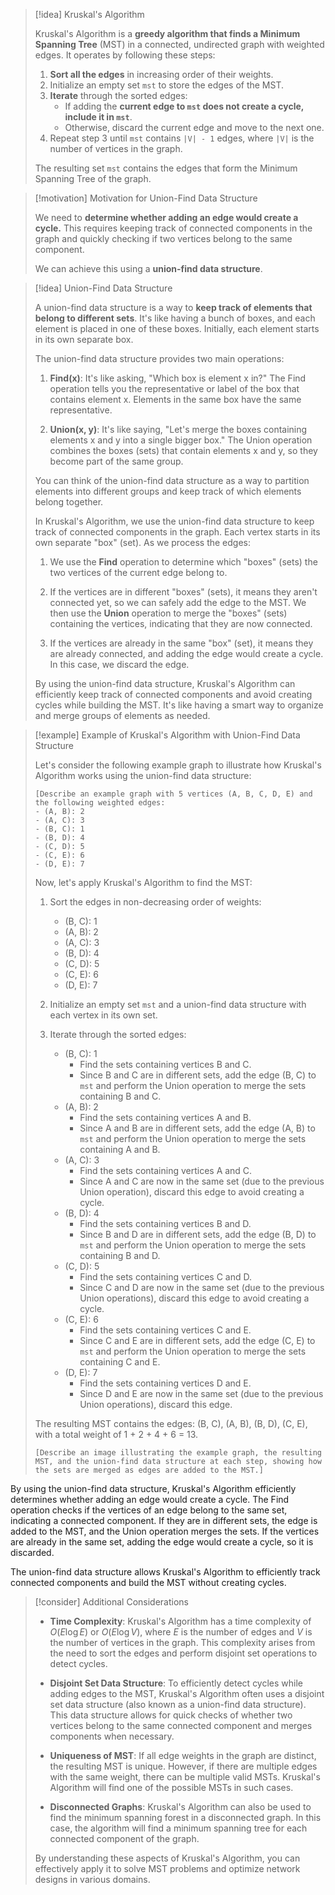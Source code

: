 
> [!idea] Kruskal's Algorithm
> 
> Kruskal's Algorithm is a **greedy algorithm that finds a Minimum Spanning Tree** (MST) in a connected, undirected graph with weighted edges. It operates by following these steps:
> 
> 1. **Sort all the edges** in increasing order of their weights.
> 2. Initialize an empty set `mst` to store the edges of the MST.
> 3. **Iterate** through the sorted edges:
>    - If adding the **current edge to `mst` does not create a cycle, include it in `mst`**.
>    - Otherwise, discard the current edge and move to the next one.
> 4. Repeat step 3 until `mst` contains `|V| - 1` edges, where `|V|` is the number of vertices in the graph.
> 
> The resulting set `mst` contains the edges that form the Minimum Spanning Tree of the graph.
> 

> [!motivation] Motivation for Union-Find Data Structure
> 
> We need to **determine whether adding an edge would create a cycle.** This requires keeping track of connected components in the graph and quickly checking if two vertices belong to the same component.
> 
> We can achieve this using a **union-find data structure**. 

> [!idea] Union-Find Data Structure
> 
> A union-find data structure is a way to **keep track of elements that belong to different sets**. It's like having a bunch of boxes, and each element is placed in one of these boxes. Initially, each element starts in its own separate box.
> 
> The union-find data structure provides two main operations:
> 
> 1. **Find(x)**: It's like asking, "Which box is element x in?" The Find operation tells you the representative or label of the box that contains element x. Elements in the same box have the same representative.
> 
> 2. **Union(x, y)**: It's like saying, "Let's merge the boxes containing elements x and y into a single bigger box." The Union operation combines the boxes (sets) that contain elements x and y, so they become part of the same group.
> 
> You can think of the union-find data structure as a way to partition elements into different groups and keep track of which elements belong together.
> 
> In Kruskal's Algorithm, we use the union-find data structure to keep track of connected components in the graph. Each vertex starts in its own separate "box" (set). As we process the edges:
> 
> 1. We use the **Find** operation to determine which "boxes" (sets) the two vertices of the current edge belong to.
> 
> 2. If the vertices are in different "boxes" (sets), it means they aren't connected yet, so we can safely add the edge to the MST. We then use the **Union** operation to merge the "boxes" (sets) containing the vertices, indicating that they are now connected.
> 
> 3. If the vertices are already in the same "box" (set), it means they are already connected, and adding the edge would create a cycle. In this case, we discard the edge.
> 
> By using the union-find data structure, Kruskal's Algorithm can efficiently keep track of connected components and avoid creating cycles while building the MST. It's like having a smart way to organize and merge groups of elements as needed.


> [!example] Example of Kruskal's Algorithm with Union-Find Data Structure
> 
> Let's consider the following example graph to illustrate how Kruskal's Algorithm works using the union-find data structure:
> 
> ```
> [Describe an example graph with 5 vertices (A, B, C, D, E) and the following weighted edges:
> - (A, B): 2
> - (A, C): 3
> - (B, C): 1
> - (B, D): 4
> - (C, D): 5
> - (C, E): 6
> - (D, E): 7
> ```
> 
> Now, let's apply Kruskal's Algorithm to find the MST:
> 
> 1. Sort the edges in non-decreasing order of weights:
>    - (B, C): 1
>    - (A, B): 2
>    - (A, C): 3
>    - (B, D): 4
>    - (C, D): 5
>    - (C, E): 6
>    - (D, E): 7
> 
> 2. Initialize an empty set `mst` and a union-find data structure with each vertex in its own set.
> 
> 3. Iterate through the sorted edges:
>    - (B, C): 1
>      - Find the sets containing vertices B and C.
>      - Since B and C are in different sets, add the edge (B, C) to `mst` and perform the Union operation to merge the sets containing B and C.
>    - (A, B): 2
>      - Find the sets containing vertices A and B.
>      - Since A and B are in different sets, add the edge (A, B) to `mst` and perform the Union operation to merge the sets containing A and B.
>    - (A, C): 3
>      - Find the sets containing vertices A and C.
>      - Since A and C are now in the same set (due to the previous Union operation), discard this edge to avoid creating a cycle.
>    - (B, D): 4
>      - Find the sets containing vertices B and D.
>      - Since B and D are in different sets, add the edge (B, D) to `mst` and perform the Union operation to merge the sets containing B and D.
>    - (C, D): 5
>      - Find the sets containing vertices C and D.
>      - Since C and D are now in the same set (due to the previous Union operations), discard this edge to avoid creating a cycle.
>    - (C, E): 6
>      - Find the sets containing vertices C and E.
>      - Since C and E are in different sets, add the edge (C, E) to `mst` and perform the Union operation to merge the sets containing C and E.
>    - (D, E): 7
>      - Find the sets containing vertices D and E.
>      - Since D and E are now in the same set (due to the previous Union operations), discard this edge.
> 
> The resulting MST contains the edges: (B, C), (A, B), (B, D), (C, E), with a total weight of 1 + 2 + 4 + 6 = 13.
> 
> ```
> [Describe an image illustrating the example graph, the resulting MST, and the union-find data structure at each step, showing how the sets are merged as edges are added to the MST.]
> ```

By using the union-find data structure, Kruskal's Algorithm efficiently determines whether adding an edge would create a cycle. The Find operation checks if the vertices of an edge belong to the same set, indicating a connected component. If they are in different sets, the edge is added to the MST, and the Union operation merges the sets. If the vertices are already in the same set, adding the edge would create a cycle, so it is discarded.

The union-find data structure allows Kruskal's Algorithm to efficiently track connected components and build the MST without creating cycles.

> [!consider] Additional Considerations
> 
> - **Time Complexity**: Kruskal's Algorithm has a time complexity of $O(E \log E)$ or $O(E \log V)$, where $E$ is the number of edges and $V$ is the number of vertices in the graph. This complexity arises from the need to sort the edges and perform disjoint set operations to detect cycles.
> 
> - **Disjoint Set Data Structure**: To efficiently detect cycles while adding edges to the MST, Kruskal's Algorithm often uses a disjoint set data structure (also known as a union-find data structure). This data structure allows for quick checks of whether two vertices belong to the same connected component and merges components when necessary.
> 
> - **Uniqueness of MST**: If all edge weights in the graph are distinct, the resulting MST is unique. However, if there are multiple edges with the same weight, there can be multiple valid MSTs. Kruskal's Algorithm will find one of the possible MSTs in such cases.
> 
> - **Disconnected Graphs**: Kruskal's Algorithm can also be used to find the minimum spanning forest in a disconnected graph. In this case, the algorithm will find a minimum spanning tree for each connected component of the graph.
> 
> By understanding these aspects of Kruskal's Algorithm, you can effectively apply it to solve MST problems and optimize network designs in various domains.